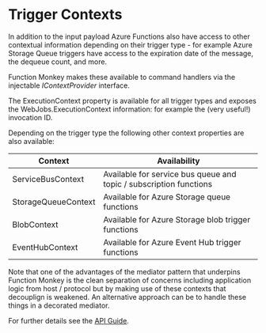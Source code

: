 # Trigger Contexts

In addition to the input payload Azure Functions also have access to other contextual information depending on their trigger type - for example Azure Storage Queue triggers have access to the expiration date of the message, the dequeue count, and more.

Function Monkey makes these available to command handlers via the injectable _IContextProvider_ interface.

The ExecutionContext property is available for all trigger types and exposes the WebJobs.ExecutionContext information: for example the (very useful!) invocation ID.

Depending on the trigger type the following other context properties are also available:

|Context|Availability|
|-------|------------|
|ServiceBusContext|Available for service bus queue and topic / subscription functions|
|StorageQueueContext|Available for Azure Storage queue functions|
|BlobContext|Available for Azure Storage blob trigger functions|
|EventHubContext|Available for Azure Event Hub trigger functions|

Note that one of the advantages of the mediator pattern that underpins Function Monkey is the clean separation of concerns including application logic from host / protocol but by making use of these contexts that decouplign is weakened. An alternative approach can be to handle these things in a decorated mediator.

For further details see the [API Guide](https://functionmonkey.azurefromthetrenches.com/api/FunctionMonkey.Abstractions.Contexts.html).

